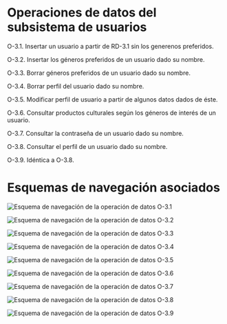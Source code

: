 # Operaciones de datos del subsistema de usuarios

O-3.1. Insertar un usuario a partir de RD-3.1 sin los generenos preferidos.

O-3.2. Insertar los géneros preferidos de un usuario dado su nombre.

O-3.3. Borrar géneros preferidos de un usuario dado su nombre.

O-3.4. Borrar perfil del usuario dado su nombre.

O-3.5. Modificar perfil de usuario a partir de algunos datos dados de éste.

O-3.6. Consultar productos culturales según los géneros de interés de un usuario.

O-3.7. Consultar la contraseña de un usuario dado su nombre.

O-3.8. Consultar el perfil de un usuario dado su nombre.

O-3.9. Idéntica a O-3.8.

# Esquemas de navegación asociados

![Esquema de navegación de la operación de datos O-3.1](Diagramas/O-3.1.png) 

![Esquema de navegación de la operación de datos O-3.2](Diagramas/O-3.2.png) 

![Esquema de navegación de la operación de datos O-3.3](Diagramas/O-3.3.png)

![Esquema de navegación de la operación de datos O-3.4](Diagramas/O-3.4.png) 

![Esquema de navegación de la operación de datos O-3.5](Diagramas/O-3.5.png)

![Esquema de navegación de la operación de datos O-3.6](Diagramas/O-3.6.png) 

![Esquema de navegación de la operación de datos O-3.7](Diagramas/O-3.7.png)

![Esquema de navegación de la operación de datos O-3.8](Diagramas/O-3.8.png) 

![Esquema de navegación de la operación de datos O-3.9](Diagramas/O-3.8.png) 
